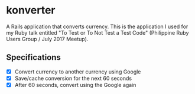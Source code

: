 # konverter

A Rails application that converts currency. This is the application I used for my Ruby talk entitled "To Test or To Not Test a Test Code" (Philippine Ruby Users Group / July 2017 Meetup).

## Specifications
- [x] Convert currency to another currency using Google
- [x] Save/cache conversion for the next 60 seconds
- [x] After 60 seconds, convert using the Google again
